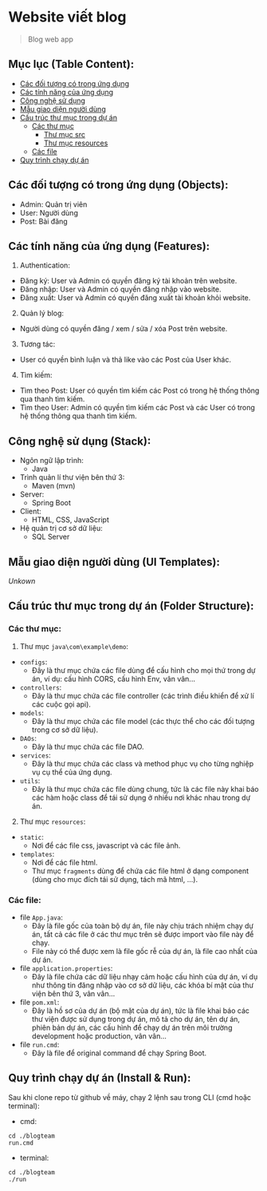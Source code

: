 # Website viết blog

> Blog web app

## Mục lục (Table Content):
- [Các đối tượng có trong ứng dụng](#objects)
- [Các tính năng của ứng dụng](#features)
- [Công nghệ sử dụng](#used-techs)
- [Mẫu giao diện người dùng](#ui-template)
- [Cấu trúc thư mục trong dự án](#folder-structure)
  - [Các thư mục](#folder-structure-folders)
    - [Thư mục src](#src-folder)
    - [Thư mục resources](#resources-folder)
  - [Các file](#folder-structure-files)
- [Quy trình chạy dự án](#app-running-procedure)

## Các đối tượng có trong ứng dụng (Objects): <a name="objects"></a>
-	Admin: Quản trị viên
-	User: Người dùng
-	Post: Bài đăng

## Các tính năng của ứng dụng (Features): <a name="features"></a>
1.	Authentication:
- Đăng ký: User và Admin có quyền đăng ký tài khoản trên website.
- Đăng nhập: User và Admin có quyền đăng nhập vào website.
- Đăng xuất: User và Admin có quyền đăng xuất tài khoản khỏi website.
2.	Quản lý blog:
- Người dùng có quyền đăng / xem / sửa / xóa Post trên website.
3.	Tương tác:
- User có quyền bình luận và thả like vào các Post của User khác.
4.	Tìm kiếm:
-	Tìm theo Post: User có quyền tìm kiếm các Post có trong hệ thống thông qua thanh tìm kiếm.
-	Tìm theo User:
Admin có quyền tìm kiếm các Post và các User có trong hệ thống thông qua thanh tìm kiếm.

## Công nghệ sử dụng (Stack): <a name="used-techs"></a>
- Ngôn ngữ lập trình:
  - Java 
- Trình quản lí thư viện bên thứ 3:
  - Maven (mvn)
- Server:
  - Spring Boot
- Client:
  - HTML, CSS, JavaScript
- Hệ quản trị cơ sở dữ liệu:
  - SQL Server

## Mẫu giao diện người dùng (UI Templates): <a name="ui-template"></a>
*Unkown*

## Cấu trúc thư mục trong dự án (Folder Structure): <a name="folder-structure"></a>

### Các thư mục: <a name="folder-structure-folders"></a>
1. Thư mục `java\com\example\demo`: <a name="src-folder"></a>
- `configs`:
  - Đây là thư mục chứa các file dùng để cấu hình cho mọi thứ trong dự án, ví dụ: cấu hình CORS, cấu hình Env, vân vân...
- `controllers`:
  - Đây là thư mục chứa các file controller (các trình điều khiển để xử lí các cuộc gọi api).
- `models`:
  - Đây là thư mục chứa các file model (các thực thể cho các đối tượng trong cơ sở dữ liệu).
- `DAOs`:
  - Đây là thư mục chứa các file DAO.
- `services`:
  - Đây là thư mục chứa các class và method phục vụ cho từng nghiệp vụ cụ thể của ứng dụng.
- `utils`:
  - Đây là thư mục chứa các file dùng chung, tức là các file này khai báo các hàm hoặc class để tái sử dụng ở nhiều nơi khác nhau trong dự án.
2. Thư mục `resources`: <a name="resources-folder"></a>
- `static`:
  - Nơi để các file css, javascript và các file ảnh.
- `templates`:
  - Nơi để các file html.
  - Thư mục `fragments` dùng để chứa các file html ở dạng component (dùng cho mục đích tái sử dụng, tách mã html, ...).

### Các file: <a name="folder-structure-files"></a>
- file `App.java`:
  - Đây là file gốc của toàn bộ dự án, file này chịu trách nhiệm chạy dự án, tất cả các file ở các thư mục trên sẽ được import vào file này để chạy.
  - File này có thể được xem là file gốc rễ của dự án, là file cao nhất của dự án.
- file `application.properties`:
  - Đây là file chứa các dữ liệu nhạy cảm hoặc cấu hình của dự án, ví dụ như thông tin đăng nhập vào cơ sở dữ liệu, các khóa bí mật của thư viện bên thứ 3, vân vân...
- file `pom.xml`:
  - Đây là hồ sơ của dự án (bộ mặt của dự án), tức là file khai báo các thư viện được sử dụng trong dự án, mô tả cho dự án, tên dự án, phiên bản dự án, các cấu hình để chạy dự án trên môi trường development hoặc production, vân vân...
- file `run.cmd`:
  - Đây là file để original command để chạy Spring Boot.

## Quy trình chạy dự án (Install & Run): <a name="app-running-procedure"></a>
Sau khi clone repo từ github về máy, chạy 2 lệnh sau trong CLI (cmd hoặc terminal):
- cmd:
```
cd ./blogteam
run.cmd
```
  - terminal:
```
cd ./blogteam
./run
```